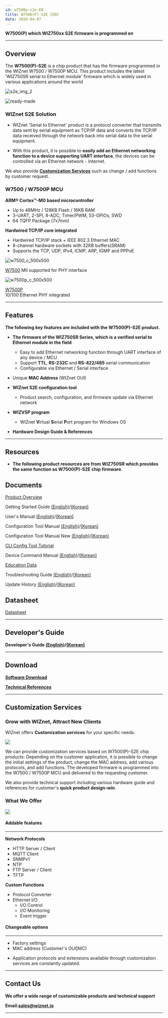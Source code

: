 ```yaml
---
id: w7500p-s2e-EN
title: W7500(P)-S2E [EN]
date: 2020-04-07
---
```


**W7500(P) which WIZ750xx S2E firmware is programmed on**

-----

## Overview

The **W7500(P)-S2E** is a chip product that has the firmware programmed
in the WIZnet W7500 / W7500P MCU. This product includes the latest
'WIZ750SR serial to Ethernet module' firmware which is widely used in various
applications around the world

![s2e_img_2](/img/products/w7500-s2e/s2e_img_2.png)

![ready-made](/img/products/w7500-s2e/ready-made.png)

### WIZnet S2E Solution

  - WIZnet 'Serial to Ethernet' product is a protocol converter that
    transmits data sent by serial equipment as TCP/IP data and converts
    the TCP/IP data received through the network back into serial data
    to the serial equipment.



  - With this product, it is possible to **easily add an Ethernet
    networking function to a device supporting UART interface**, the
    devices can be controlled via an Ethernet network - Internet.

 We also provide **[Customization Services](#customization-services)** such as change / add functions by customer request.

### W7500 / W7500P MCU

**ARM® Cortex™-M0 based microcontroller**

  - Up to 48MHz / 128KB Flash / 16KB RAM
  - 3-UART, 2-SPI, 8-ADC, Timer/PWM, 53-GPIOs, SWD
  - 64 TQFP Package (7x7mm)

**Hardwired TCP/IP core integrated**

  - Hardwired TCP/IP stack + IEEE 802.3 Ethernet MAC
  - 8-channel hardware sockets with 32KB buffers(SRAM)
  - Supports the TCP, UDP, IPv4, ICMP, ARP, IGMP and PPPoE

 
![w7500_c_500x500](/img/products/w7500-s2e/w7500_c_500x500.png)

[W7500](./../../../../Chip/MCU/W7500/Overview.md) 
MII supported for PHY interface 

![w7500p_c_500x500](/img/products/w7500-s2e/w7500p_c_500x500.png)

[W7500P](./../../../../Chip/MCU/W7500P/Overview.md)  
10/100 Ethernet PHY integrated

-----

## Features

**The following key features are included with the W7500(P)-S2E
product.**

  - **The firmware of the WIZ750SR Series, which is a verified serial to
    Ethernet module in the field**
      - Easy to add Ethernet networking function through UART interface
        of any device / MCU
      - Support **TTL**, **RS-232C** and **RS-422/485** serial
        communication
      - Configurable via Ethernet / Serial interface



  - Unique **MAC Address** (WIZnet OUI)



  - **WIZnet S2E configuration tool**
      - Product search, configuration, and firmware update via Ethernet
        network



  - **WIZVSP program**
      - WIZnet **V**irtual **S**erial **P**ort program for Windows OS



  - **Hardware Design Guide & References**

-----

## Resources

  - **The following product resources are from WIZ750SR which provides
    the same function as W7500(P)-S2E chip firmware.**


## Documents

[Product Overview](/Product/Modules/Serial-to-Ethernet-Module/WIZ750SR/WIZ750SR.mdx)

Getting Started Guide [(English)](/Product/Modules/Serial-to-Ethernet-Module/WIZ750SR/Getting-Started-EN.md)/[(Korean)](/Product/Modules/Serial-to-Ethernet-Module/WIZ750SR/Getting-Started-KO.md)

User's Manual [(English)](/Product/Modules/Serial-to-Ethernet-Module/WIZ750SR/Users-Manual-EN.mdx)/[(Korean)](/Product/Modules/Serial-to-Ethernet-Module/WIZ750SR/Users-Manual-KO.mdx)

Configuration Tool Manual [(English)](/Product/Modules/Serial-to-Ethernet-Module/WIZ750SR/Configuration-Tool-Manual-EN.md)/[(Korean)](/Product/Modules/Serial-to-Ethernet-Module/WIZ750SR/Configuration-Tool-Manual-KO.md)

Configuration Tool Manual New [(English)](/Product/Modules/Serial-to-Ethernet-Module/WIZ750SR/Configuration-Tool-Manual-New-EN.mdx)/[(Korean)](/Product/Modules/Serial-to-Ethernet-Module/WIZ750SR/Configuration-Tool-Manual-New-KO.mdx)

[CLI Config Tool Tutorial](/Product/Modules/Serial-to-Ethernet-Module/WIZ750SR/CLI-Config-Tool-Tutorial/CLI-Config-Tool-Tutorial.mdx)

Device Command Manual [(English)](/Product/Modules/Serial-to-Ethernet-Module/WIZ750SR/Command-Manual-EN.md)/[(Korean)](/Product/Modules/Serial-to-Ethernet-Module/WIZ750SR/Command-Manual-KO.md)

[Education Data](/Product/Modules/Serial-to-Ethernet-Module/WIZ750SR/Education-Data.md)

Troubleshooting Guide [(English)](/Product/Modules/Serial-to-Ethernet-Module/WIZ750SR/Trouble-Shooting-EN.mdx)/[(Korean)](/Product/Modules/Serial-to-Ethernet-Module/WIZ750SR/Trouble-Shooting-KO.mdx)

Update History [(English)](/Product/Modules/Serial-to-Ethernet-Module/WIZ750SR/Series-Update-History-EN.md)/[(Korean)](/Product/Modules/Serial-to-Ethernet-Module/WIZ750SR/Series-Update-History-KO.md)


## Datasheet

[Datasheet](/Product/Modules/Serial-to-Ethernet-Module/WIZ750SR/Datasheet.md)

-----

## Developer's Guide

**Developer's Guide [(English)](/Product/Modules/Serial-to-Ethernet-Module/WIZ750SR/Developers-Guide-EN.mdx)/[(Korean)](/Product/Modules/Serial-to-Ethernet-Module/WIZ750SR/Developers-Guide-KO.mdx)**

-----

## Download

**[Software Download](/Product/Modules/Serial-to-Ethernet-Module/WIZ750SR/Download.mdx)**

**[Technical References](/Product/Modules/Serial-to-Ethernet-Module/WIZ750SR/Technical-References.md)**

-----

## Customization Services

### Grow with WIZnet, Attract New Clients

WIZnet offers **Customization services** for your specific needs.

![](/img/products/w7500-s2e/wiznet-partners_relationship.png)

We can provide customization services based on W7500(P)-S2E chip
products: Depending on the customer application, it is possible to
change the initial settings of the product, change the MAC address, add
various protocols, and add functions. The developed firmware is
programmed into the W7500 / W7500P MCU and delivered to the requesting
customer.

We also provide technical support including various hardware guide and
references for customer's **quick product design-win**.

  

### What We Offer

![](/img/products/w7500-s2e/what-we-offer.png)


#### Addable features

-----

**Network Protocols**

  - HTTP Server / Client
  - MQTT Client
  - SNMPv1
  - NTP
  - FTP Server / Client
  - TFTP

**Custom Functions**

  - Protocol Converter
  - Ethernet I/O
      - I/O Control
      - I/O Monitoring
      - Event trigger
      

#### Changeable options

-----

  - Factory settings
  - MAC address (Customer's OUI|NIC)

* Application protocols and extensions available through customization
services are constantly updated.

-----

## Contact Us

**We offer a wide range of customizable products and technical support**

  
**Email:[sales@wiznet.io](mailto:sales@wiznet.io)**


-----
